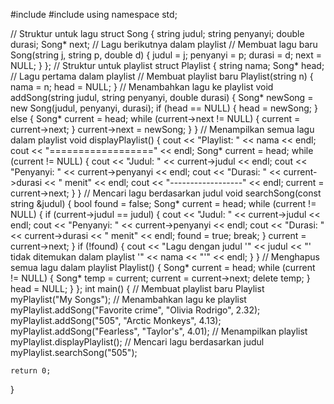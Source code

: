 #include <iostream>
#include <string>
using namespace std;

// Struktur untuk lagu
struct Song {
    string judul;
    string penyanyi;
    double durasi;
    Song* next;  // Lagu berikutnya dalam playlist
    // Membuat lagu baru
    Song(string j, string p, double d) {
        judul = j;
        penyanyi = p;
        durasi = d;
        next = NULL;
    }
};
// Struktur untuk playlist
struct Playlist {
    string nama;
    Song* head;  // Lagu pertama dalam playlist
    // Membuat playlist baru
    Playlist(string n) {
        nama = n;
        head = NULL;
    }
    // Menambahkan lagu ke playlist
    void addSong(string judul, string penyanyi, double durasi) {
        Song* newSong = new Song(judul, penyanyi, durasi);
        if (head == NULL) {
            head = newSong;
        } else {
            Song* current = head;
            while (current->next != NULL) {
                current = current->next;
            }
            current->next = newSong;
        }
    }
    // Menampilkan semua lagu dalam playlist
    void displayPlaylist() {
        cout << "Playlist: " << nama << endl;
        cout << "==================" << endl;
        Song* current = head;
        while (current != NULL) {
            cout << "Judul: " << current->judul << endl;
            cout << "Penyanyi: " << current->penyanyi << endl;
            cout << "Durasi: " << current->durasi << " menit" << endl;
            cout << "------------------" << endl;
            current = current->next;
        }
    }
    // Mencari lagu berdasarkan judul
    void searchSong(const string &judul) {
        bool found = false;
        Song* current = head;
        while (current != NULL) {
            if (current->judul == judul) {
                cout << "Judul: " << current->judul << endl;
                cout << "Penyanyi: " << current->penyanyi << endl;
                cout << "Durasi: " << current->durasi << " menit" << endl;
                found = true;
                break;
            }
            current = current->next;
        }
        if (!found) {
            cout << "Lagu dengan judul '" << judul << "' tidak ditemukan dalam playlist '" << nama << "'" << endl;
        }
    }
    // Menghapus semua lagu dalam playlist
    Playlist() {
        Song* current = head;
        while (current != NULL) {
            Song* temp = current;
            current = current->next;
            delete temp;
        }
        head = NULL;
    }
};
int main() {
    // Membuat playlist baru
    Playlist myPlaylist("My Songs");
    // Menambahkan lagu ke playlist
    myPlaylist.addSong("Favorite crime", "Olivia Rodrigo", 2.32);
    myPlaylist.addSong("505", "Arctic Monkeys", 4.13);
    myPlaylist.addSong("Fearless", "Taylor's", 4.01);
    // Menampilkan playlist
    myPlaylist.displayPlaylist();
    // Mencari lagu berdasarkan judul
    myPlaylist.searchSong("505");

    return 0;
}

